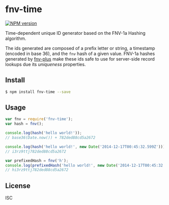 # fnv-time
[![NPM version][npm-image]][npm-url]

Time-dependent unique ID generator based on the FNV-1a Hashing algorithm.

The ids generated are composed of a prefix letter or string, a timestamp (encoded in base 36), and the `fnv` hash of a given value. FNV-1a hashes generated by [fnv-plus](https://github.com/tjwebb/fnv-plus) make these ids safe to use for server-side record lookups due its *uniqueness* properties.

## Install
```sh
$ npm install fnv-time --save
```

## Usage

```javascript
var fnv = require('fnv-time');
var hash = fnv();

console.log(hash('hello world!'));
// base36(Date.now()) + 782ded88cd5a2672

console.log(hash('hello world!', new Date('2014-12-17T00:45:32.599Z')));
// i3rz9ttj782ded88cd5a2672

var prefixedHash = fnv('h');
console.log(prefixedHash('hello world!', new Date('2014-12-17T00:45:32.599Z')));
// hi3rz9ttj782ded88cd5a2672
```

## License
ISC

[npm-image]: https://img.shields.io/npm/v/fnv-time.svg?style=flat
[npm-url]: https://npmjs.org/package/fnv-time
